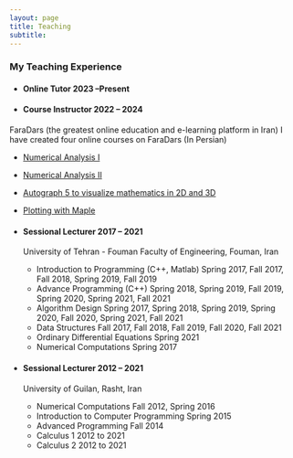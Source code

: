 ```yaml
---
layout: page
title: Teaching
subtitle: 
---
```



### My Teaching Experience

- #### Online Tutor 											2023 –Present
- #### Course Instructor 								  		2022 – 2024
FaraDars (the greatest online education and e-learning platform in Iran)
I have created four online courses on FaraDars (In Persian)
- [Numerical Analysis I](https://faradars.org/courses/numerical-analysis-part-i-fvmth129)
- [Numerical Analysis II](https://faradars.org/courses/basics-of-numerical-analysis-second-part-fvmth132)
- [Autograph 5 to visualize mathematics in 2D and 3D](https://faradars.org/courses/drawing-mathematical-shapes-and-graphs-with-autograph-fvmth331)
- [Plotting with Maple](https://faradars.org/courses/plotting-2d-and-3d-graphs-in-maple-fvmth333)

- #### Sessional Lecturer 										2017 – 2021
  University of Tehran - Fouman Faculty of Engineering, Fouman, Iran
  	- Introduction to Programming (C++, Matlab)	  Spring 2017, Fall 2017, Fall 2018, Spring 2019, Fall 2019
  	- Advance Programming (C++)			  Spring 2018, Spring 2019, Fall 2019, Spring 2020, Spring 2021, Fall 2021
  	- Algorithm Design 				  Spring 2017, Spring 2018, Spring 2019, Spring 2020, Fall 2020, Spring 2021, Fall 2021
  	- Data Structures 				  Fall 2017, Fall 2018, Fall 2019, Fall 2020, Fall 2021
  	- Ordinary Differential Equations		  Spring 2021
  	- Numerical Computations			  Spring 2017

- #### Sessional Lecturer 										2012 – 2021
  University of Guilan, Rasht, Iran
  - Numerical Computations 			          Fall 2012, Spring 2016
  - Introduction to Computer Programming 	      	  Spring 2015
  - Advanced Programming 			          Fall 2014
  - Calculus 1 					          2012 to 2021
  - Calculus 2 					          2012 to 2021
